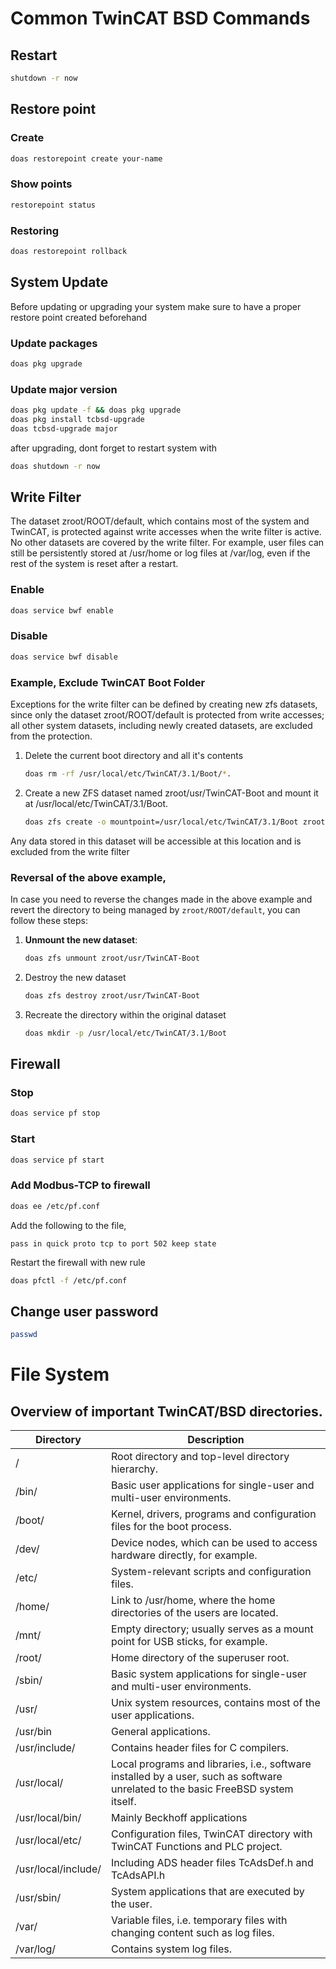 # Common TwinCAT BSD Commands

## Restart
```bash
shutdown -r now
```

## Restore point
### Create
```bash
doas restorepoint create your-name
```
### Show points
```bash
restorepoint status
```

### Restoring
```bash
doas restorepoint rollback
```

## System Update
Before updating or upgrading your system make sure to have a proper restore point created beforehand
### Update packages
```bash
doas pkg upgrade
```
### Update major version
```bash
doas pkg update -f && doas pkg upgrade
doas pkg install tcbsd-upgrade
doas tcbsd-upgrade major
```
after upgrading, dont forget to restart system with
```bash
doas shutdown -r now
```

## Write Filter
The dataset zroot/ROOT/default, which contains most of the system and TwinCAT, is protected against write accesses when the write filter is active. No other datasets are covered by the write filter. For example, user files can still be persistently stored at /usr/home or log files at /var/log, even if the rest of the system is reset after a restart.

### Enable
```bash
doas service bwf enable
```

### Disable
```bash
doas service bwf disable
```

### Example, Exclude TwinCAT Boot Folder
Exceptions for the write filter can be defined by creating new zfs datasets, since only the dataset zroot/ROOT/default is protected from write accesses; all other system datasets, including newly created datasets, are excluded from the protection.

1. Delete the current boot directory and all it's contents
   ```bash
   doas rm -rf /usr/local/etc/TwinCAT/3.1/Boot/*.
   ```
2. Create a new ZFS dataset named zroot/usr/TwinCAT-Boot and mount it at /usr/local/etc/TwinCAT/3.1/Boot.
   ```bash
   doas zfs create -o mountpoint=/usr/local/etc/TwinCAT/3.1/Boot zroot/usr/TwinCAT-Boot
   ```
Any data stored in this dataset will be accessible at this location and is excluded from the write filter

### Reversal of the above example, 
In case you need to reverse the changes made in the above example and revert the directory to being managed by `zroot/ROOT/default`, you can follow these steps:

1. **Unmount the new dataset**:
   ```bash
   doas zfs unmount zroot/usr/TwinCAT-Boot
   ```
2. Destroy the new dataset
   ```bash
   doas zfs destroy zroot/usr/TwinCAT-Boot
   ```
3. Recreate the directory within the original dataset
   ```bash
   doas mkdir -p /usr/local/etc/TwinCAT/3.1/Boot
   ```
   
## Firewall
### Stop
```bash
doas service pf stop
```
### Start
```bash
doas service pf start
```
### Add Modbus-TCP to firewall
```bash
doas ee /etc/pf.conf
```
Add the following to the file,
```
pass in quick proto tcp to port 502 keep state
```
Restart the firewall with new rule
```bash
doas pfctl -f /etc/pf.conf
```

## Change user password
```bash
passwd
```

# File System

## Overview of important TwinCAT/BSD directories.

| Directory             | Description                                                                                   |
|-----------------------|-----------------------------------------------------------------------------------------------|
| /                     | Root directory and top-level directory hierarchy.                                              |
| /bin/                 | Basic user applications for single-user and multi-user environments.                           |
| /boot/                | Kernel, drivers, programs and configuration files for the boot process.                        |
| /dev/                 | Device nodes, which can be used to access hardware directly, for example.                      |
| /etc/                 | System-relevant scripts and configuration files.                                              |
| /home/                | Link to /usr/home, where the home directories of the users are located.                        |
| /mnt/                 | Empty directory; usually serves as a mount point for USB sticks, for example.                  |
| /root/                | Home directory of the superuser root.                                                         |
| /sbin/                | Basic system applications for single-user and multi-user environments.                         |
| /usr/                 | Unix system resources, contains most of the user applications.                                 |
| /usr/bin              | General applications.                                                                         |
| /usr/include/         | Contains header files for C compilers.                                                        |
| /usr/local/           | Local programs and libraries, i.e., software installed by a user, such as software unrelated to the basic FreeBSD system itself. |
| /usr/local/bin/       | Mainly Beckhoff applications                                                                  |
| /usr/local/etc/       | Configuration files, TwinCAT directory with TwinCAT Functions and PLC project.                 |
| /usr/local/include/   | Including ADS header files TcAdsDef.h and TcAdsAPI.h                                           |
| /usr/sbin/            | System applications that are executed by the user.                                            |
| /var/                 | Variable files, i.e. temporary files with changing content such as log files.                   |
| /var/log/             | Contains system log files.                                                                     |
